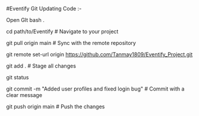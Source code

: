 

#Eventify Git Updating Code :-

Open GIt bash .

cd path/to/Eventify         # Navigate to your project

git pull origin main        # Sync with the remote repository

git remote set-url origin https://github.com/Tanmay1809/Eventify_Project.git

git add .                   # Stage all changes

git status

git commit -m "Added user profiles and fixed login bug"  # Commit with a clear message

git push origin main        # Push the changes






